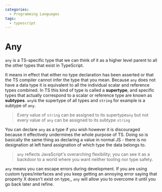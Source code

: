 ```yaml
---
categories:
  - Programming Languages
tags:
  - typescript
---
```


# Any

`any` is a TS-specific type that we can think of it as a higher level parent to
all the other types that exist in TypeScript.

It means in effect that either no type declaration has been asserted or that the
TS compiler cannot infer the type that you mean. Because `any` does not have a
data type it is equivalent to all the individual scalar and reference types
combined. In TS this kind of type is called a **supertype**, and specific types
that actually correspond to a scalar or reference type are known as
**subtypes**. `any`is the supertype of all types and `string` for example is a
subtype of `any`.

> Every value of `string` can be assigned to its supertype`any` but not every
> value of `any` can be assigned to its subtype `string`

You can declare `any` as a type if you wish however it is discouraged because it
effectively undermines the whole purpose of TS. Doing so is basically the same
thing as declaring a value in normal JS - there is no designation at left hand
assignation of which type the data belongs to.

> `any` reflects JavaScript's overarching flexibility; you can see it as a
> backdoor to a world where you want neither tooling nor type safety.

`any` means you can escape errors during development. If you are using custom
types/interfaces and you keep getting an annoying error saying that property X
doesn't exist on type,, `any` will allow you to overcome it until you go back
later and refine.
